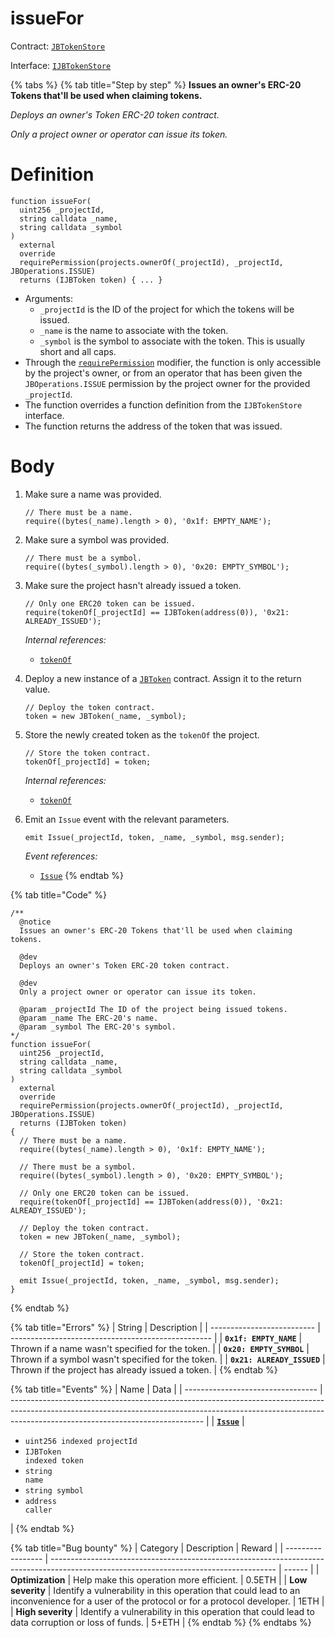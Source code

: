 # issueFor

Contract: [`JBTokenStore`](broken-reference)​‌

Interface: [`IJBTokenStore`](../../../../interfaces/ijbtokenstore.md)

{% tabs %}
{% tab title="Step by step" %}
**Issues an owner's ERC-20 Tokens that'll be used when claiming tokens.**

_Deploys an owner's Token ERC-20 token contract._

_Only a project owner or operator can issue its token._

# Definition

```solidity
function issueFor(
  uint256 _projectId,
  string calldata _name,
  string calldata _symbol
)
  external
  override
  requirePermission(projects.ownerOf(_projectId), _projectId, JBOperations.ISSUE)
  returns (IJBToken token) { ... }
```

* Arguments:
  * `_projectId` is the ID of the project for which the tokens will be issued.
  * `_name` is the name to associate with the token.
  * `_symbol` is the symbol to associate with the token. This is usually short and all caps.
* Through the [`requirePermission`](../../or-abstract/jboperatable/modifiers/requirepermission.md) modifier, the function is only accessible by the project's owner, or from an operator that has been given the `JBOperations.ISSUE` permission by the project owner for the provided `_projectId`.
* The function overrides a function definition from the `IJBTokenStore` interface.
* The function returns the address of the token that was issued.

# Body

1.  Make sure a name was provided.

    ```solidity
    // There must be a name.
    require((bytes(_name).length > 0), '0x1f: EMPTY_NAME');
    ```
2.  Make sure a symbol was provided.

    ```solidity
    // There must be a symbol.
    require((bytes(_symbol).length > 0), '0x20: EMPTY_SYMBOL');
    ```
3.  Make sure the project hasn't already issued a token.

    ```solidity
    // Only one ERC20 token can be issued.
    require(tokenOf[_projectId] == IJBToken(address(0)), '0x21: ALREADY_ISSUED');
    ```

    _Internal references:_

    * [`tokenOf`](../properties/tokenof.md)
4.  Deploy a new instance of a [`JBToken`](../../jbtoken.md) contract. Assign it to the return value.

    ```solidity
    // Deploy the token contract.
    token = new JBToken(_name, _symbol);
    ```
5.  Store the newly created token as the `tokenOf` the project.

    ```solidity
    // Store the token contract.
    tokenOf[_projectId] = token;
    ```

    _Internal references:_

    * [`tokenOf`](../properties/tokenof.md)
6.  Emit an `Issue` event with the relevant parameters.

    ```solidity
    emit Issue(_projectId, token, _name, _symbol, msg.sender);
    ```

    _Event references:_

    * [`Issue`](../events/issue.md)
{% endtab %}

{% tab title="Code" %}
```solidity
/**
  @notice 
  Issues an owner's ERC-20 Tokens that'll be used when claiming tokens.

  @dev 
  Deploys an owner's Token ERC-20 token contract.
  
  @dev
  Only a project owner or operator can issue its token.

  @param _projectId The ID of the project being issued tokens.
  @param _name The ERC-20's name.
  @param _symbol The ERC-20's symbol.
*/
function issueFor(
  uint256 _projectId,
  string calldata _name,
  string calldata _symbol
)
  external
  override
  requirePermission(projects.ownerOf(_projectId), _projectId, JBOperations.ISSUE)
  returns (IJBToken token)
{
  // There must be a name.
  require((bytes(_name).length > 0), '0x1f: EMPTY_NAME');

  // There must be a symbol.
  require((bytes(_symbol).length > 0), '0x20: EMPTY_SYMBOL');

  // Only one ERC20 token can be issued.
  require(tokenOf[_projectId] == IJBToken(address(0)), '0x21: ALREADY_ISSUED');

  // Deploy the token contract.
  token = new JBToken(_name, _symbol);

  // Store the token contract.
  tokenOf[_projectId] = token;

  emit Issue(_projectId, token, _name, _symbol, msg.sender);
}
```
{% endtab %}

{% tab title="Errors" %}
| String                     | Description                                        |
| -------------------------- | -------------------------------------------------- |
| **`0x1f: EMPTY_NAME`**     | Thrown if a name wasn't specified for the token.   |
| **`0x20: EMPTY_SYMBOL`**   | Thrown if a symbol wasn't specified for the token. |
| **`0x21: ALREADY_ISSUED`** | Thrown if the project has already issued a token.  |
{% endtab %}

{% tab title="Events" %}
| Name                              | Data                                                                                                                                                                                                         |
| --------------------------------- | ------------------------------------------------------------------------------------------------------------------------------------------------------------------------------------------------------------ |
| [**`Issue`**](../events/issue.md) | <ul><li><code>uint256 indexed projectId</code></li><li><code>IJBToken indexed token</code></li><li><code>string name</code></li><li><code>string symbol</code></li><li><code>address caller</code></li></ul> |
{% endtab %}

{% tab title="Bug bounty" %}
| Category          | Description                                                                                                                            | Reward |
| ----------------- | -------------------------------------------------------------------------------------------------------------------------------------- | ------ |
| **Optimization**  | Help make this operation more efficient.                                                                                               | 0.5ETH |
| **Low severity**  | Identify a vulnerability in this operation that could lead to an inconvenience for a user of the protocol or for a protocol developer. | 1ETH   |
| **High severity** | Identify a vulnerability in this operation that could lead to data corruption or loss of funds.                                        | 5+ETH  |
{% endtab %}
{% endtabs %}
